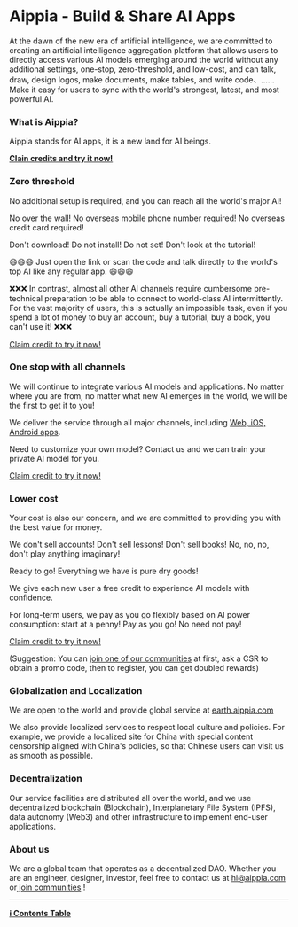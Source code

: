 # Aippia - Build & Share AI Apps

At the dawn of the new era of artificial intelligence, we are committed to creating an artificial intelligence aggregation platform that allows users to directly access various AI models emerging around the world without any additional settings, one-stop, zero-threshold, and low-cost, and can talk, draw, design logos, make documents, make tables, and write code、...... Make it easy for users to sync with the world's strongest, latest, and most powerful AI.

### What is Aippia?

Aippia stands for AI apps, it is a new land for AI beings.

[**Clain credits and try it now!**](https://u.aippia.com)

### Zero threshold

No additional setup is required, and you can reach all the world's major AI!

No over the wall! No overseas mobile phone number required! No overseas credit card required!

Don't download! Do not install! Do not set! Don't look at the tutorial!

😄😄😄 Just open the link or scan the code and talk directly to the world's top AI like any regular app. 😄😄😄

❌❌❌ In contrast, almost all other AI channels require cumbersome pre-technical preparation to be able to connect to world-class AI intermittently. For the vast majority of users, this is actually an impossible task, even if you spend a lot of money to buy an account, buy a tutorial, buy a book, you can't use it! ❌❌❌

[Claim credit to try it now!](https://u.aippia.com)

### One stop with all channels

We will continue to integrate various AI models and applications. No matter where you are from, no matter what new AI emerges in the world, we will be the first to get it to you!

We deliver the service through all major channels, including [Web, iOS, Android apps](https://u.aippia.com/#/pages/user-resource).

Need to customize your own model? Contact us and we can train your private AI model for you.

[Claim credit to try it now!](https://u.aippia.com)

### Lower cost

Your cost is also our concern, and we are committed to providing you with the best value for money.

We don't sell accounts! Don't sell lessons! Don't sell books! No, no, no, don't play anything imaginary!

Ready to go! Everything we have is pure dry goods!

We give each new user a free credit to experience AI models with confidence.

For long-term users, we pay as you go flexibly based on AI power consumption: start at a penny! Pay as you go! No need not pay!

[Claim credit to try it now!](https://u.aippia.com)

(Suggestion: You can [join one of our communities](https://u.aippia.com/#/pages/user-resource) at first, ask a CSR to obtain a promo code, then to register, you can get doubled rewards)

### Globalization and Localization

We are open to the world and provide global service at [earth.aippia.com](https://u.earth.aippia.com)

We also provide localized services to respect local culture and policies. For example, we provide a localized site for China with special content censorship aligned with China's policies, so that Chinese users can visit us as smooth as possible.

### Decentralization

Our service facilities are distributed all over the world, and we use decentralized blockchain (Blockchain), Interplanetary File System (IPFS), data autonomy (Web3) and other infrastructure to implement end-user applications.

### About us

We are a global team that operates as a decentralized DAO. Whether you are an engineer, designer, investor, feel free to contact us at [hi@aippia.com](hi@aippia.com) or[ join communities](https://u.aippia.com/#/pages/user-resource) !

---

**[ℹ️ Contents Table](./README.md)**
